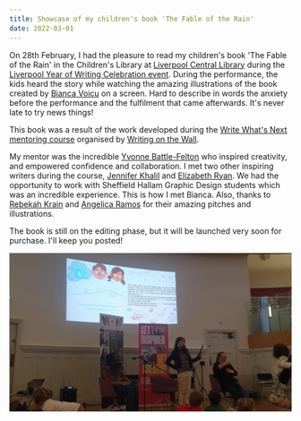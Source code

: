 ```yaml
---
title: Showcase of my children's book 'The Fable of the Rain'
date: 2022-03-01
---
```


On 28th February, I had the pleasure to read my children's book 'The Fable of the Rain' in the Children's Library at [Liverpool Central Library](https://liverpool.gov.uk/libraries/find-a-library/central-library/) during the [Liverpool Year of Writing Celebration event](https://twitter.com/acarolcolombo/status/1496956461649481737?s=20&t=7tyiaj4jth4Na82uwheQ2Q). During the performance, the kids heard the story while watching the amazing illustrations of the book created by [Bianca Voicu](https://www.linkedin.com/in/bianca-voicu-8309411a2/) on a screen. Hard to describe in words the anxiety before the performance and the fulfilment that came afterwards. It's never late to try news things!

This book was a result of the work developed during the [Write What's Next mentoring course](http://writingonthewall.org.uk/wwn-ybf/) organised by [Writing on the Wall](https://writingonthewall.org.uk/). 

My mentor was the incredible [Yvonne Battle-Felton](https://www.yvonnebattlefelton.com/) who inspired creativity, and empowered confidence and collaboration. I met two other inspiring writers during the course, [Jennifer Khalil](https://twitter.com/JenniferKhalil7?s=20&t=Fb1ElowSVzafTtHfxieLAw) and [Elizabeth Ryan](https://twitter.com/Lizryan99?s=20&t=Fb1ElowSVzafTtHfxieLAw). We had the opportunity to work with Sheffield Hallam Graphic Design students which was an incredible experience. This is how I met Bianca. Also, thanks to [Rebekah Krain](https://www.linkedin.com/in/rebekah-krain-9a6438195/) and [Angelica Ramos](https://www.linkedin.com/in/angelica-ramos-2a632a232/) for their amazing pitches and illustrations.

The book is still on the editing phase, but it will be launched very soon for purchase. I'll keep you posted!


[![Me on stage reading my children's book to children. Also in the stage, my mentor Yvonne and a sign language interpreter](../assets/showcase-wow-02-22.jpg)](https://twitter.com/JenniferKhalil7/status/1497585282564165635?s=20&t=xswxNFXAAZvnT8fMKF5Klg)